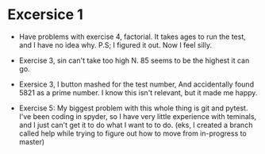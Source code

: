 # Excersice 1
 
- Have problems with exercise 4, factorial.
	It takes ages to run the test, and I have 
	no idea why. 
	P.S; I figured it out. Now I feel silly. 

- Exercise 3, sin can't take too high N. 85 seems
	to be the highest it can go. 

- Exersice 3, I button mashed for the test number,
	And accidentally found 5821 as a prime
	number. I know this isn't relevant, but
	it made me happy. 

- Exercise 5: My biggest problem with this whole 
	thing is git and pytest. I've been coding
	in spyder, so I have very little experience
	with teminals, and I just can't get it to
	do what I want to to do. (eks, I created
	a branch called help while trying to 
	figure out how to move from in-progress
	to master)